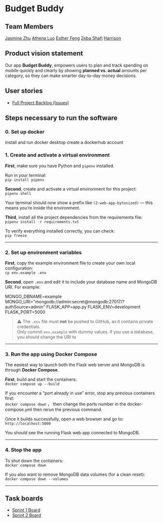 # Budget Buddy

## Team Members

[Jasmine Zhu](https://github.com/jasminezjr)
[Athena Luo](https://github.com/funfig16)
[Esther Feng](https://github.com/yf2685-beep)
[Zeba Shafi](https://github.com/Zeba-Shafi)
[Harrison](https://github.com/hoc2006-code)

## Product vision statement

Our app **Budget Buddy**, empowers users to plan and track spending on mobile quickly and clearly by showing **planned vs. actual** amounts per category, so they can make smarter day-to-day money decisions.

## User stories

- [Full Project Backlog (Issues)](https://github.com/orgs/swe-students-fall2025/projects/7/views/1)

<!-- 1. **View planned spending**
   - As a user, I want to see my **planned spending list** so that I can review my budget.
   - **Acceptance Criteria**
     - [ ] List reads from the `plans` collection
     - [ ] Shows category, amount, date, note
     - [ ] Sorted by date (newest first)

2. **View actual spending**
   - As a user, I want to see my **actual spending list** so that I can track expenses vs. plan.
   - **Acceptance Criteria**
     - [ ] List reads from the `expenses` collection
     - [ ] Shows category, amount, date, note
     - [ ] Each item has links to **Edit** and **Delete**

3. **Add a planned item**
   - As a user, I want to **add a planned expense** so that I can record my future budget items.
   - **Acceptance Criteria**
     - [ ] Form: category, amount, date, note
     - [ ] On submit, record is saved to `plans`
     - [ ] Redirect to planned list with success message

4. **Add an actual expense**
   - As a user, I want to **add an actual expense** so that I can log real spending.
   - **Acceptance Criteria**
     - [ ] Form: category, amount, date, note
     - [ ] Amount must be a non-negative number
     - [ ] On submit, record is saved to `expenses`

5. **Edit an actual expense**
   - As a user, I want to **edit an actual expense** so that I can correct mistakes.
   - **Acceptance Criteria**
     - [ ] Edit page pre-fills existing values
     - [ ] Saves changes to `expenses` and updates timestamp
     - [ ] Returns to the actual list

6. **Delete a record**
   - As a user, I want to **delete a wrong record** so that my data stays accurate.
   - **Acceptance Criteria**
     - [ ] Delete confirmation screen
     - [ ] After confirm, item is removed (plan or expense)
     - [ ] Redirect back to the corresponding list

7. **Search actual by category**
   - As a user, I want to **search my actual expenses by category** so that I can analyze spending patterns.
   - **Acceptance Criteria**
     - [ ] Search input for category (case-insensitive)
     - [ ] Results show only matching items from `expenses`
     - [ ] Empty search shows all items

8. **Mobile-first UI**
   - As a user, I want the app to be **easy to use on my phone** so that I can add/see expenses on the go.
   - **Acceptance Criteria**
     - [ ] Single-column card layout
     - [ ] Forms use large touch-friendly inputs/buttons
     - [ ] No horizontal scrolling required

9. **Run locally with .env**
   - As a teammate, I want **clear setup steps** so that anyone can run the app locally.
   - **Acceptance Criteria**
     - [ ] `README.md` includes clone, venv, install, run steps
     - [ ] `env.example` shows required variables (`MONGO_URI`, `SECRET_KEY`)
     - [ ] `.env` is ignored by git

### Sprint 2 (Nice-to-have / Extensions)
10. **Filter by month**
    - As a user, I want to **filter by month** so that I can focus on one period at a time.
    - **Acceptance Criteria**
      - [ ] Month selector filters both lists
      - [ ] Default = current month

11. **Category totals (summary)**
    - As a user, I want to see **totals per category** so that I can compare planned vs. actual quickly.
    - **Acceptance Criteria**
      - [ ] Aggregation over `plans` and `expenses`
      - [ ] Show planned, actual, and difference per category

12. **Basic input validation**
    - As a user, I want **safe inputs** so that invalid entries are prevented.
    - **Acceptance Criteria**
      - [ ] Amount must be numeric and ≥ 0
      - [ ] Date must be valid ISO date
      - [ ] Category must be from the allowed list (e.g., Food, Rent, Transit, Entertainment, Utilities, Other) -->

## Steps necessary to run the software

### 0. Set up docker
install and run docker desktop
create a dockerhub account

### 1. Create and activate a virtual environment

**First**, make sure you have Python and `pipenv` installed.

Run in your terminal:  
`pip install pipenv`

**Second**, create and activate a virtual environment for this project:  
`pipenv shell`

Your terminal should now show a prefix like `(2-web-app-bytesized)` — this means you’re inside the environment.

**Third**, install all the project dependencies from the requirements file:  
`pipenv install -r requirements.txt`

To verify everything installed correctly, you can check:  
`pip freeze`

---

### 2. Set up environment variables

**First**, copy the example environment file to create your own local configuration:  
`cp env.example .env`

**Second**, open `.env` and edit it to include your database name and MongoDB URI. For example:

MONGO_DBNAME=example
MONGO_URI="mongodb://admin:secret@mongodb:27017/?authSource=admin"
FLASK_APP=app.py
FLASK_ENV=development
FLASK_PORT=5000

> ⚠️ The `.env` file must **not** be pushed to GitHub, as it contains private credentials.  
> Only commit `env.example` with dummy values.
> if you use a database, you should change the URI to 

---

### 3. Run the app using Docker Compose

The easiest way to launch both the Flask web server and MongoDB is through **Docker Compose**.

**First**, build and start the containers:  
`docker compose up --build`

If you encounter a “port already in use” error, stop any previous containers first:  
`docker compose down`  ， then change the ports number in the docker-compose.yml
then rerun the previous command.

Once it builds successfully, open a web browser and go to:  
`http://localhost:5000`

You should see the running Flask web app connected to MongoDB.

---

### 4. Stop the app

To shut down the containers:  
`docker compose down`

If you also want to remove MongoDB data volumes (for a clean reset):  
`docker compose down --volumes`

---

## Task boards

- [Sprint 1 Board](https://github.com/orgs/swe-students-fall2025/projects/7/views/1)
- [Sprint 2 Board](https://github.com/orgs/swe-students-fall2025/projects/20/views/1)
